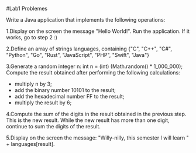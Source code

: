 #Lab1 Problemes

Write a Java application that implements the following operations:

1.Display on the screen the message "Hello World!". Run the application. If it works, go to step 2 :)

2.Define an array of strings languages, containing {"C", "C++", "C#", "Python", "Go", "Rust", "JavaScript", "PHP", "Swift", "Java"}

3.Generate a random integer n: int n = (int) (Math.random() * 1_000_000);
Compute the result obtained after performing the following calculations:
*  multiply n by 3;
*  add the binary number 10101 to the result;
*  add the hexadecimal number FF to the result;
*  multiply the result by 6;

4.Compute the sum of the digits in the result obtained in the previous step. This is the new result. While the new result has more than one digit, continue to sum the digits of the result.

5.Display on the screen the message: "Willy-nilly, this semester I will learn " + languages[result].